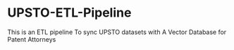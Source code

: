 # UPSTO-ETL-Pipeline
This is an ETL pipeline To sync UPSTO datasets with A Vector Database for Patent Attorneys
